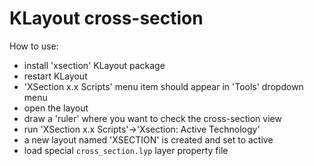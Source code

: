# KLayout cross-section

How to use:
- install 'xsection' KLayout package
- restart KLayout
- 'XSection x.x Scripts' menu item should appear in 'Tools' dropdown menu
- open the layout
- draw a 'ruler' where you want to check the cross-section view
- run 'XSection x.x Scripts'->'Xsection: Active Technology'
- a new layout named 'XSECTION' is created and set to active
- load special `cross_section.lyp` layer property file


